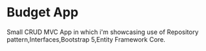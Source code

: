 # Budget App

Small CRUD MVC App in which i'm showcasing use of Repository pattern,Interfaces,Bootstrap 5,Entity Framework Core.
